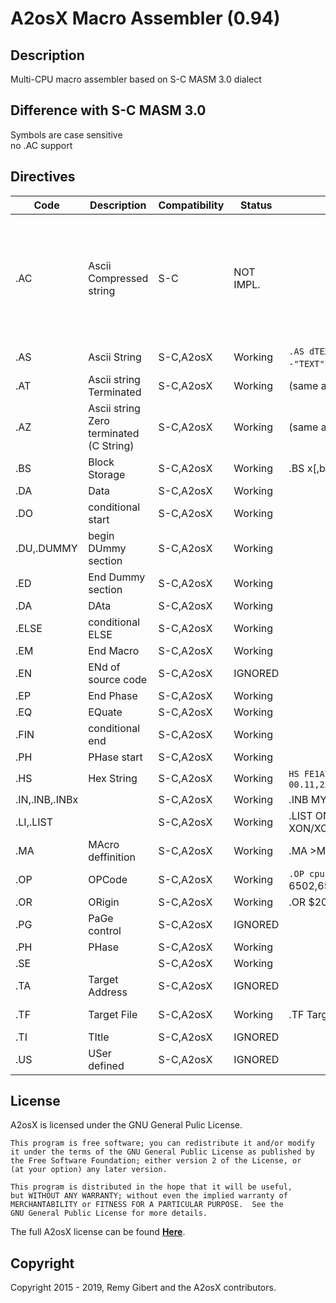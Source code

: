 # A2osX Macro Assembler (0.94)

## Description

Multi-CPU macro assembler based on S-C MASM 3.0 dialect

## Difference with S-C MASM 3.0

Symbols are case sensitive  
no .AC support

## Directives

| Code | Description | Compatibility | Status | Syntax | Comment |
|-|-|-|-|-|-|
| .AC  | Ascii Compressed string| S-C           | NOT IMPL.   |             | As strings are supposed to be printed with A2osX API, Printf cannot handle 'AC' compressed strings |
| .AS  | Ascii String | S-C,A2osX     | Working     |  `.AS dTEXTd`  where d is any delimiter  `.AS -"TEXT"`produce ascii code with b7=1             | |
| .AT  | Ascii string Terminated | S-C,A2osX     | Working     | (same as above) | |
| .AZ  | Ascii string Zero terminated (C String) | S-C,A2osX     | Working     | (same as above) | |
| .BS  | Block Storage | S-C,A2osX     | Working     | .BS x[,b]  | |
| .DA  | Data | S-C,A2osX     | Working |             | |
| .DO  | conditional start | S-C,A2osX     | Working |             | |
| .DU,.DUMMY | begin DUmmy section | S-C,A2osX     | Working |             | |
| .ED  | End Dummy section | S-C,A2osX     | Working |             | |
| .DA  | DAta | S-C,A2osX     | Working |             | |
| .ELSE | conditional ELSE | S-C,A2osX     | Working |             | |
| .EM  | End Macro | S-C,A2osX     | Working |             | |
| .EN  | ENd of source code | S-C,A2osX     | IGNORED |             | |
| .EP  | End Phase | S-C,A2osX     | Working |             | |
| .EQ  | EQuate | S-C,A2osX     | Working |             | |
| .FIN | conditional end| S-C,A2osX     | Working |             | |
| .PH  | PHase start| S-C,A2osX     | Working |             | |
| .HS  | Hex String | S-C,A2osX     | Working | `HS FE1A78`     delimiter allowed : `HS 00.11,22`            | |
| .IN,.INB,.INBx | | S-C,A2osX     | Working | .INB MYFILE  | |
| .LI,.LIST  | | S-C,A2osX     | Working | .LIST ON/OFF CON/COFF MON/MOFF XON/XOFF  | |
| .MA  | MAcro deffinition | S-C,A2osX | Working | .MA >MYMACRO  | |
| .OP  | OPCode | S-C,A2osX     | Working | `.OP cpu` where cpu is one of 6502,65C02,65R02,65816,Z80,SW16           | |
| .OR  | ORigin | S-C,A2osX     | Working | .OR $2000 | |
| .PG  | PaGe control | S-C,A2osX     | IGNORED |             | |
| .PH  | PHase | S-C,A2osX     | Working |             | |
| .SE  | | S-C,A2osX     | Working |             | |
| .TA  | Target Address| S-C,A2osX     | IGNORED |             | |
| .TF  | Target File | S-C,A2osX     | Working | .TF TargetFile[,Txxx] | only ,TSYS supported  |
| .TI  | TItle | S-C,A2osX     | IGNORED |             | |
| .US  | USer defined | S-C,A2osX     | IGNORED |             | |

## License
A2osX is licensed under the GNU General Pulic License.

    This program is free software; you can redistribute it and/or modify
    it under the terms of the GNU General Public License as published by
    the Free Software Foundation; either version 2 of the License, or
    (at your option) any later version.

    This program is distributed in the hope that it will be useful,
    but WITHOUT ANY WARRANTY; without even the implied warranty of
    MERCHANTABILITY or FITNESS FOR A PARTICULAR PURPOSE.  See the
    GNU General Public License for more details.

The full A2osX license can be found **[Here](../LICENSE)**.

## Copyright

Copyright 2015 - 2019, Remy Gibert and the A2osX contributors.
